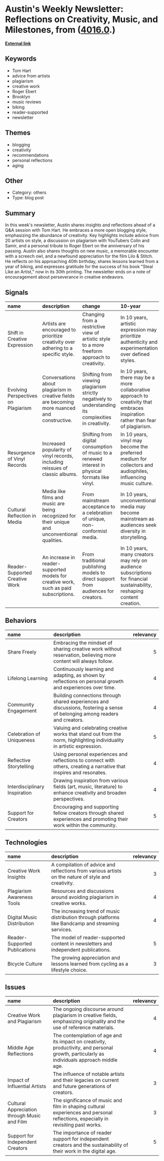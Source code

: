 # __Austin's Weekly Newsletter: Reflections on Creativity, Music, and Milestones__, from ([4016.0](https://kghosh.substack.com/p/4016.0).)

__[External link](https://austinkleon.substack.com/p/time-is-not-a-butler?utm_source=substack&utm_medium=email)__



## Keywords

* Tom Hart
* advice from artists
* plagiarism
* creative work
* Roger Ebert
* Brooklyn
* music reviews
* biking
* reader-supported
* newsletter

## Themes

* blogging
* creativity
* recommendations
* personal reflections
* aging

## Other

* Category: others
* Type: blog post

## Summary

In this week's newsletter, Austin shares insights and reflections ahead of a Q&A session with Tom Hart. He embraces a more open blogging style, emphasizing the abundance of creativity. Key highlights include advice from 20 artists on style, a discussion on plagiarism with YouTubers Colin and Samir, and a personal tribute to Roger Ebert on the anniversary of his passing. Austin also shares thoughts on new music, a memorable encounter with a screech owl, and a newfound appreciation for the film Lilo & Stitch. He reflects on his approaching 40th birthday, shares lessons learned from a year of biking, and expresses gratitude for the success of his book "Steal Like an Artist," now in its 30th printing. The newsletter ends on a note of encouragement about perseverance in creative endeavors.

## Signals

| name                                | description                                                                                    | change                                                                                                | 10-year                                                                                                                         | driving-force                                                                                         |   relevancy |
|:------------------------------------|:-----------------------------------------------------------------------------------------------|:------------------------------------------------------------------------------------------------------|:--------------------------------------------------------------------------------------------------------------------------------|:------------------------------------------------------------------------------------------------------|------------:|
| Shift in Creative Expression        | Artists are encouraged to prioritize creativity over adhering to a specific style.             | Changing from a restrictive view of artistic style to a more freeform approach to creativity.         | In 10 years, artistic expression may prioritize authenticity and experimentation over defined styles.                           | The desire for artists to explore their individuality and push creative boundaries.                   |           4 |
| Evolving Perspectives on Plagiarism | Conversations about plagiarism in creative fields are becoming more nuanced and constructive.  | Shifting from viewing plagiarism strictly negatively to understanding its complexities in creativity. | In 10 years, there may be a more collaborative approach to creativity that embraces inspiration rather than fear of plagiarism. | The need for creators to engage in dialogue about artistic influences and originality.                |           4 |
| Resurgence of Vinyl Records         | Increased popularity of vinyl records, including reissues of classic albums.                   | Shifting from digital consumption of music to a renewed interest in physical formats like vinyl.      | In 10 years, vinyl may become the preferred medium for collectors and audiophiles, influencing music culture.                   | Nostalgia and the tangible experience of music consumption drive the vinyl resurgence.                |           5 |
| Cultural Reflection in Media        | Media like films and music are being recognized for their unique and unconventional qualities. | From mainstream acceptance to a celebration of unique, non-conformist media.                          | In 10 years, unconventional media may become mainstream as audiences seek diversity in storytelling.                            | The growing demand for diverse narratives and unique perspectives in entertainment.                   |           4 |
| Reader-Supported Creative Work      | An increase in reader-supported models for creative work, such as paid subscriptions.          | From traditional publishing models to direct support from audiences for creators.                     | In 10 years, many creators may rely on audience subscriptions for financial sustainability, reshaping content creation.         | The digital landscape's ability to connect creators directly with their audiences fosters this model. |           5 |

## Behaviors

| name                          | description                                                                                                                 |   relevancy |
|:------------------------------|:----------------------------------------------------------------------------------------------------------------------------|------------:|
| Share Freely                  | Embracing the mindset of sharing creative work without reservation, believing more content will always follow.              |           5 |
| Lifelong Learning             | Continuously learning and adapting, as shown by reflections on personal growth and experiences over time.                   |           4 |
| Community Engagement          | Building connections through shared experiences and discussions, fostering a sense of belonging among readers and creators. |           4 |
| Celebration of Uniqueness     | Valuing and celebrating creative works that stand out from the norm, highlighting individuality in artistic expression.     |           5 |
| Reflective Storytelling       | Using personal experiences and reflections to connect with others, creating a narrative that inspires and resonates.        |           4 |
| Interdisciplinary Inspiration | Drawing inspiration from various fields (art, music, literature) to enhance creativity and broaden perspectives.            |           4 |
| Support for Creators          | Encouraging and supporting fellow creators through shared experiences and promoting their work within the community.        |           5 |

## Technologies

| name                          | description                                                                                         |   relevancy |
|:------------------------------|:----------------------------------------------------------------------------------------------------|------------:|
| Creative Work Insights        | A compilation of advice and reflections from various artists on the nature of style and creativity. |           3 |
| Plagiarism Awareness Tools    | Resources and discussions around avoiding plagiarism in creative works.                             |           4 |
| Digital Music Distribution    | The increasing trend of music distribution through platforms like Bandcamp and streaming services.  |           4 |
| Reader-Supported Publications | The model of reader-supported content in newsletters and independent publications.                  |           5 |
| Bicycle Culture               | The growing appreciation and lessons learned from cycling as a lifestyle choice.                    |           3 |

## Issues

| name                                         | description                                                                                                                                |   relevancy |
|:---------------------------------------------|:-------------------------------------------------------------------------------------------------------------------------------------------|------------:|
| Creative Work and Plagiarism                 | The ongoing discourse around plagiarism in creative fields, emphasizing originality and the use of reference materials.                    |           4 |
| Middle Age Reflections                       | The contemplation of age and its impact on creativity, productivity, and personal growth, particularly as individuals approach middle age. |           4 |
| Impact of Influential Artists                | The influence of notable artists and their legacies on current and future generations of creators.                                         |           3 |
| Cultural Appreciation through Music and Film | The significance of music and film in shaping cultural experiences and personal reflections, especially in revisiting past works.          |           3 |
| Support for Independent Creators             | The importance of reader support for independent creators and the sustainability of their work in the digital age.                         |           5 |